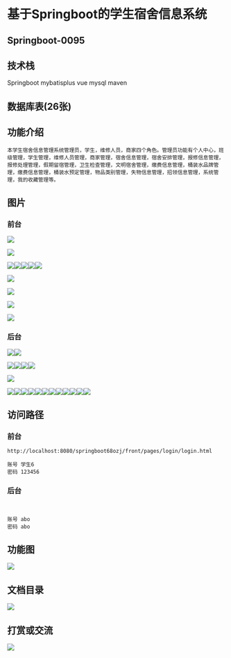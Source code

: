 # 基于Springboot的学生宿舍信息系统

## Springboot-0095



## 技术栈

Springboot mybatisplus vue mysql maven



## 数据库表(26张)



## 功能介绍

```properties
本学生宿舍信息管理系统管理员，学生，维修人员，商家四个角色。管理员功能有个人中心，班级管理，学生管理，维修人员管理，商家管理，宿舍信息管理，宿舍安排管理，报修信息管理，报修处理管理，假期留宿管理，卫生检查管理，文明宿舍管理，缴费信息管理，桶装水品牌管理，缴费信息管理，桶装水预定管理，物品类别管理，失物信息管理，招领信息管理，系统管理，我的收藏管理等。
```



## 图片

### 前台

![](./images/1.jpg)

![](./images/2.jpg)

![](./images/3.jpg)![](./images/4.jpg)![](./images/5.jpg)![](./images/6.jpg)![](./images/7.jpg)

![](./images/8.jpg)

![](./images/9.jpg)

![](./images/10.jpg)

![](./images/11.jpg)

### 后台

![](./images/12.jpg)![](./images/13.jpg)

![](./images/15.jpg)![](./images/16.jpg)![](./images/17.jpg)![](./images/18.jpg)

![](./images/19.jpg)

![](./images/20.jpg)![](./images/21.jpg)![](./images/22.jpg)![](./images/23.jpg)![](./images/24.jpg)![](./images/25.jpg)![](./images/26.jpg)![](./images/27.jpg)![](./images/28.jpg)![](./images/29.jpg)![](./images/30.jpg)![](./images/31.jpg)

## 访问路径

### 前台

```properties
http://localhost:8080/springboot68ozj/front/pages/login/login.html

账号 学生6
密码 123456
```

### 后台

```properties


账号 abo
密码 abo
```





## 功能图

![](./images/gn.jpg)



## 文档目录

![](./images/wd.jpg)



## 打赏或交流

![](./images/vx.jpg)







